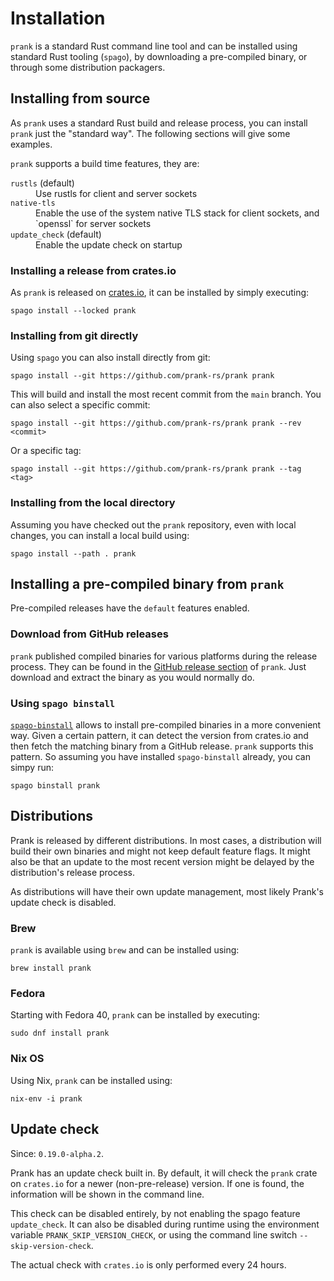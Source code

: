 # Installation

`prank` is a standard Rust command line tool and can be installed using standard Rust tooling (`spago`), by downloading
a pre-compiled binary, or through some distribution packagers.

## Installing from source

As `prank` uses a standard Rust build and release process, you can install `prank` just the "standard way". The
following sections will give some examples.

`prank` supports a build time features, they are:

<dl>
<dt><code>rustls</code> (default)</dt><dd>Use rustls for client and server sockets</dd>
<dt><code>native-tls</code></dt><dd>Enable the use of the system native TLS stack for client sockets, and `openssl` for server sockets</dd>
<dt><code>update_check</code> (default)</dt><dd>Enable the update check on startup</dd>
</dl>

### Installing a release from crates.io

As `prank` is released on [crates.io](https://crates.io/crates/prank), it can be installed by simply executing:

```shell
spago install --locked prank
```

### Installing from git directly

Using `spago` you can also install directly from git:

```shell
spago install --git https://github.com/prank-rs/prank prank
```

This will build and install the most recent commit from the `main` branch. You can also select a specific commit:

```shell
spago install --git https://github.com/prank-rs/prank prank --rev <commit>
```

Or a specific tag:

```shell
spago install --git https://github.com/prank-rs/prank prank --tag <tag>
```

### Installing from the local directory

Assuming you have checked out the `prank` repository, even with local changes, you can install a local build using: 

```shell
spago install --path . prank
```

## Installing a pre-compiled binary from `prank`

Pre-compiled releases have the `default` features enabled.

### Download from GitHub releases

`prank` published compiled binaries for various platforms during the release process. They can be found in the
[GitHub release section](https://github.com/prank-rs/prank/releases) of `prank`. Just download and extract the binary
as you would normally do.

### Using `spago binstall`

[`spago-binstall`](https://github.com/spago-bins/spago-binstall) allows to install pre-compiled binaries in a
more convenient way. Given a certain pattern, it can detect the version from crates.io and then fetch the matching
binary from a GitHub release. `prank` supports this pattern. So assuming you have installed `spago-binstall` already,
you can simpy run:

```shell
spago binstall prank
```

## Distributions

Prank is released by different distributions. In most cases, a distribution will build their own binaries and might
not keep default feature flags. It might also be that an update to the most recent version might be delayed by the
distribution's release process.

As distributions will have their own update management, most likely Prank's update check is disabled.

### Brew

`prank` is available using `brew` and can be installed using:

```shell
brew install prank
```

### Fedora

Starting with Fedora 40, `prank` can be installed by executing:

```shell
sudo dnf install prank
```

### Nix OS

Using Nix, `prank` can be installed using:

```shell
nix-env -i prank
```

## Update check

Since: `0.19.0-alpha.2`.

Prank has an update check built in. By default, it will check the `prank` crate on `crates.io` for a newer
(non-pre-release) version. If one is found, the information will be shown in the command line.

This check can be disabled entirely, by not enabling the spago feature `update_check`. It can also be disabled during
runtime using the environment variable `PRANK_SKIP_VERSION_CHECK`, or using the command line switch
`--skip-version-check`.

The actual check with `crates.io` is only performed every 24 hours.
